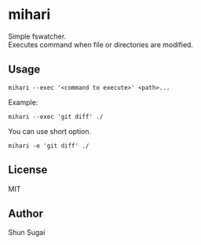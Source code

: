 # mihari

Simple fswatcher.   
Executes command when file or directories are modified.

## Usage

    mihari --exec '<command to execute>' <path>... 

Example:

    mihari --exec 'git diff' ./

You can use short option.

    mihari -e 'git diff' ./

## License

MIT

## Author

Shun Sugai